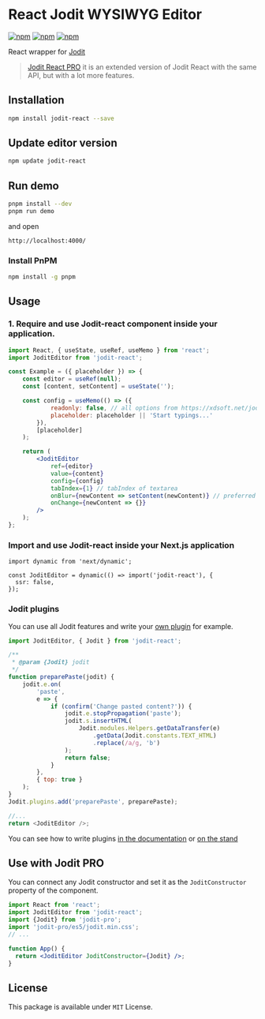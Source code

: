 # React Jodit WYSIWYG Editor

[![npm](https://img.shields.io/npm/v/jodit-react.svg)](https://www.npmjs.com/package/jodit-react)
[![npm](https://img.shields.io/npm/dm/jodit-react.svg)](https://www.npmjs.com/package/jodit-react)
[![npm](https://img.shields.io/npm/l/jodit-react.svg)](https://www.npmjs.com/package/jodit-react)

React wrapper for [Jodit](https://xdsoft.net/jodit/)

> [Jodit React PRO](https://xdsoft.net/jodit/pro/) it is an extended version of Jodit React with the same API, but with a lot more features.

## Installation

```bash
npm install jodit-react --save
```

## Update editor version

```bash
npm update jodit-react
```

## Run demo

```bash
pnpm install --dev
pnpm run demo
```
and open

```
http://localhost:4000/
```

### Install PnPM

```bash
npm install -g pnpm
```

## Usage

### 1. Require and use Jodit-react component inside your application.

```jsx
import React, { useState, useRef, useMemo } from 'react';
import JoditEditor from 'jodit-react';

const Example = ({ placeholder }) => {
	const editor = useRef(null);
	const [content, setContent] = useState('');

	const config = useMemo(() => ({
			readonly: false, // all options from https://xdsoft.net/jodit/docs/,
			placeholder: placeholder || 'Start typings...'
		}),
		[placeholder]
	);

	return (
		<JoditEditor
			ref={editor}
			value={content}
			config={config}
			tabIndex={1} // tabIndex of textarea
			onBlur={newContent => setContent(newContent)} // preferred to use only this option to update the content for performance reasons
			onChange={newContent => {}}
		/>
	);
};
```

### Import and use Jodit-react inside your Next.js application

```
import dynamic from 'next/dynamic';

const JoditEditor = dynamic(() => import('jodit-react'), {
  ssr: false,
});

```

### Jodit plugins

You can use all Jodit features and write your [own plugin](https://xdsoft.net/jodit/docs/modules/plugin.html) for example.

```js
import JoditEditor, { Jodit } from 'jodit-react';

/**
 * @param {Jodit} jodit
 */
function preparePaste(jodit) {
	jodit.e.on(
		'paste',
		e => {
			if (confirm('Change pasted content?')) {
				jodit.e.stopPropagation('paste');
				jodit.s.insertHTML(
					Jodit.modules.Helpers.getDataTransfer(e)
						.getData(Jodit.constants.TEXT_HTML)
						.replace(/a/g, 'b')
				);
				return false;
			}
		},
		{ top: true }
	);
}
Jodit.plugins.add('preparePaste', preparePaste);

//...
return <JoditEditor />;
```

You can see how to write plugins [in the documentation](https://xdsoft.net/jodit/pro/docs/how-to/create-plugin.md) or [on the stand](https://xdsoft.net/jodit/pro/docs/getting-started/examples.md#jodit-example-paste-link)

## Use with Jodit PRO

You can connect any Jodit constructor and set it as the `JoditConstructor` property of the component.

```jsx
import React from 'react';
import JoditEditor from 'jodit-react';
import {Jodit} from 'jodit-pro';
import 'jodit-pro/es5/jodit.min.css';
// ...

function App() {
  return <JoditEditor JoditConstructor={Jodit} />;
}

```


## License

This package is available under `MIT` License.

